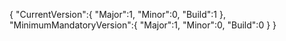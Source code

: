 {
   "CurrentVersion":{
      "Major":1,
      "Minor":0,
      "Build":1
   },
   "MinimumMandatoryVersion":{
      "Major":1,
      "Minor":0,
      "Build":0
   }
}
